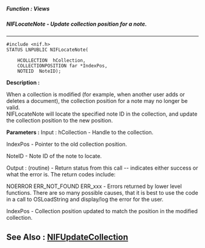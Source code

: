 ##### Function : Views
##### NIFLocateNote - Update collection position for a note.
---
```
#include <nif.h>
STATUS LNPUBLIC NIFLocateNote(

	HCOLLECTION  hCollection,
	COLLECTIONPOSITION far *IndexPos,
	NOTEID  NoteID);
```
**Description :**

When a collection is modified (for example, when another user adds or deletes a 
document), the collection position for a note may no longer be valid.  
NIFLocateNote will locate the specified note ID in the collection, and update 
the collection position to the new position.

**Parameters :**
Input :
hCollection  -  Handle to the collection.

IndexPos  -  Pointer to the old collection position.

NoteID  -  Note ID of the note to locate.

Output :
(routine)  -  Return status from this call -- indicates either success or what the error is. The return codes include:

NOERROR
ERR_NOT_FOUND
ERR_xxx - Errors returned by lower level functions.  There are so many possible causes, that it is best to use the code in a call to OSLoadString and display/log the error for the user.


IndexPos  -  Collection position updated to match the position in the modified collection.


**See Also :**
[NIFUpdateCollection](/domino-c-api-docs/reference/Func/NIFUpdateCollection)
---
